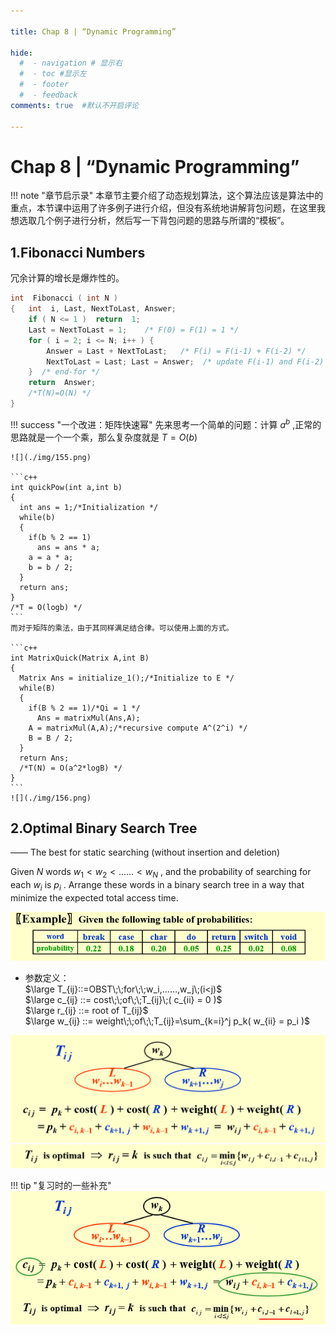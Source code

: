 ```yaml
---

title: Chap 8 | “Dynamic Programming”

hide:
  #  - navigation # 显示右
  #  - toc #显示左
  #  - footer
  #  - feedback  
comments: true  #默认不开启评论

---
```

<h1 id="欢迎">Chap 8 | “Dynamic Programming”</h1>
!!! note "章节启示录"
    本章节主要介绍了动态规划算法，这个算法应该是算法中的重点，本节课中运用了许多例子进行介绍，但没有系统地讲解背包问题，在这里我想选取几个例子进行分析，然后写一下背包问题的思路与所谓的“模板”。

## 1.Fibonacci Numbers
冗余计算的增长是爆炸性的。

```c++
int  Fibonacci ( int N ) 
{   int  i, Last, NextToLast, Answer; 
    if ( N <= 1 )  return  1; 
    Last = NextToLast = 1;    /* F(0) = F(1) = 1 */
    for ( i = 2; i <= N; i++ ) { 
        Answer = Last + NextToLast;   /* F(i) = F(i-1) + F(i-2) */
        NextToLast = Last; Last = Answer;  /* update F(i-1) and F(i-2) */
    }  /* end-for */
    return  Answer; 
    /*T(N)=O(N) */
}
```

!!! success "一个改进：矩阵快速幂"
    先来思考一个简单的问题：计算 $a^b$ ,正常的思路就是一个一个乘，那么复杂度就是 $T = O(b)$

    ![](./img/155.png)

    ```c++
    int quickPow(int a,int b)
    {
      int ans = 1;/*Initialization */
      while(b)
      {
        if(b % 2 == 1)
          ans = ans * a;
        a = a * a;
        b = b / 2;
      }
      return ans;
    }
    /*T = O(logb) */
    ```
    而对于矩阵的乘法，由于其同样满足结合律。可以使用上面的方式。

    ```c++
    int MatrixQuick(Matrix A,int B)
    {
      Matrix Ans = initialize_1();/*Initialize to E */
      while(B)
      {
        if(B % 2 == 1)/*Qi = 1 */
          Ans = matrixMul(Ans,A);
        A = matrixMul(A,A);/*recursive compute A^(2^i) */
        B = B / 2;
      }
      return Ans;
      /*T(N) = O(a^2*logB) */
    }
    ```
    ![](./img/156.png)


## 2.Optimal Binary Search Tree
—— The best for static searching (without insertion and deletion)

Given  $N$  words  $w_1 < w_2 < …… < w_N$ , and the probability of searching for each  $w_i$  is  $p_i$ .  Arrange these words in a binary search tree in a way that minimize the expected total access time.

![](./img/157.png)

* 参数定义：  
    $\large T_{ij}::=OBST\;\;for\;\;w_i,……,w_j\;(i<j)$  
    $\large c_{ij} ::= cost\;\;of\;\;T_{ij}\;( c_{ii} = 0 )$  
    $\large r_{ij} ::= root of T_{ij}$    
    $\large w_{ij} ::= weight\;\;of\;\;T_{ij}=\sum_{k=i}^j p_k( w_{ii} = p_i )$
  
![](./img/158.png)
![](./img/159.png)


!!! tip "复习时的一些补充"
    ![](./img/210.png)